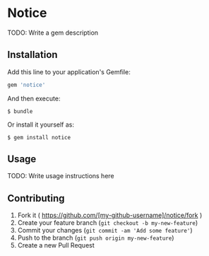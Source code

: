 # Notice

TODO: Write a gem description

## Installation

Add this line to your application's Gemfile:

```ruby
gem 'notice'
```

And then execute:

    $ bundle

Or install it yourself as:

    $ gem install notice

## Usage

TODO: Write usage instructions here

## Contributing

1. Fork it ( https://github.com/[my-github-username]/notice/fork )
2. Create your feature branch (`git checkout -b my-new-feature`)
3. Commit your changes (`git commit -am 'Add some feature'`)
4. Push to the branch (`git push origin my-new-feature`)
5. Create a new Pull Request
